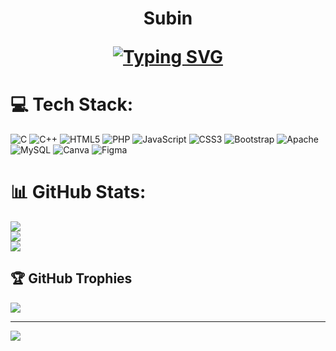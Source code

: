 <h1 align="center">Subin

<a href="https://git.io/typing-svg"><img src="https://readme-typing-svg.herokuapp.com?font=Indie+Flower&size=24&pause=1000&color=00FFD3&width=270&lines=Computer+Science+Student" alt="Typing SVG" /></a>

</h1>

# 💻 Tech Stack:
![C](https://img.shields.io/badge/c-%2300599C.svg?style=flat&logo=c&logoColor=white) ![C++](https://img.shields.io/badge/c++-%2300599C.svg?style=flat&logo=c%2B%2B&logoColor=white) ![HTML5](https://img.shields.io/badge/html5-%23E34F26.svg?style=flat&logo=html5&logoColor=white) ![PHP](https://img.shields.io/badge/php-%23777BB4.svg?style=flat&logo=php&logoColor=white) ![JavaScript](https://img.shields.io/badge/javascript-%23323330.svg?style=flat&logo=javascript&logoColor=%23F7DF1E) ![CSS3](https://img.shields.io/badge/css3-%231572B6.svg?style=flat&logo=css3&logoColor=white) ![Bootstrap](https://img.shields.io/badge/bootstrap-%238511FA.svg?style=flat&logo=bootstrap&logoColor=white) ![Apache](https://img.shields.io/badge/apache-%23D42029.svg?style=flat&logo=apache&logoColor=white) ![MySQL](https://img.shields.io/badge/mysql-%2300000f.svg?style=flat&logo=mysql&logoColor=white) ![Canva](https://img.shields.io/badge/Canva-%2300C4CC.svg?style=flat&logo=Canva&logoColor=white) ![Figma](https://img.shields.io/badge/figma-%23F24E1E.svg?style=flat&logo=figma&logoColor=white)

# 📊 GitHub Stats:
![](https://github-readme-stats.vercel.app/api?username=subin-shk&theme=dark&hide_border=false&include_all_commits=true&count_private=true)<br/>
![](https://github-readme-streak-stats.herokuapp.com/?user=subin-shk&theme=dark&hide_border=false)<br/>
![](https://github-readme-stats.vercel.app/api/top-langs/?username=subin-shk&theme=dark&hide_border=false&include_all_commits=true&count_private=true&layout=compact)

## 🏆 GitHub Trophies
![](https://github-profile-trophy.vercel.app/?username=subin-shk&theme=radical&no-frame=false&no-bg=true&margin-w=4)

---
[![](https://visitcount.itsvg.in/api?id=subin-shk&icon=0&color=0)](https://visitcount.itsvg.in)

<!-- Proudly created with GPRM ( https://gprm.itsvg.in ) -->

